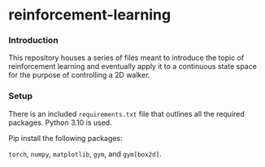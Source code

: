 # reinforcement-learning
### Introduction
This repository houses a series of files meant to introduce the topic of reinforcement learning and eventually apply it to a continuous state space for the purpose of controlling a 2D walker.

### Setup
There is an included `requirements.txt` file that outlines all the required packages. Python 3.10 is used.

Pip install the following packages:

`torch`, `numpy`, `matplotlib`, `gym`, and `gym[box2d]`.
